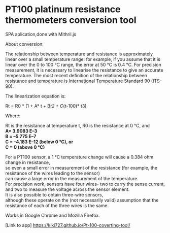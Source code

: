 # PT100 platinum resistance thermometers conversion tool

SPA aplication,done with Mithril.js

About conversion:

The relationship between temperature and resistance is approximately linear over a small temperature range: 
  for example, if you assume that it is linear over the 0 to 100 °C range,
  the error at 50 °C is 0.4 °C. 
For precision measurement, it is necessary to linearise the resistance to give an accurate temperature. 
  The most recent definition of the relationship between resistance and temperature is International Temperature Standard 90 (ITS-90).  
  
The linearization equation is:  

Rt = R0 * (1 + A* t + B*t2 + C*(t-100)* t3)  

Where:  

Rt is the resistance at temperature t, R0 is the resistance at 0 °C, and  
**A= 3.9083 E–3**  
**B = –5.775 E–7**  
**C = –4.183 E–12 (below 0 °C), or**  
**C = 0 (above 0 °C)**  
  
For a PT100 sensor, a 1 °C temperature change will cause a 0.384 ohm change in resistance,   
  so even a small error in measurement of the resistance (for example, the resistance of the wires leading to the sensor)   
  can cause a large error in the measurement of the temperature.   
For precision work, sensors have four wires- two to carry the sense current,   
  and two to measure the voltage across the sensor element.   
It is also possible to obtain three-wire sensors,   
  although these operate on the (not necessarily valid) assumption that the resistance of each of the three wires is the same.  


Works in Google Chrome and Mozilla Firefox.

[Link to app] https://kiki727.github.io/Pt-100-coverting-tool/
